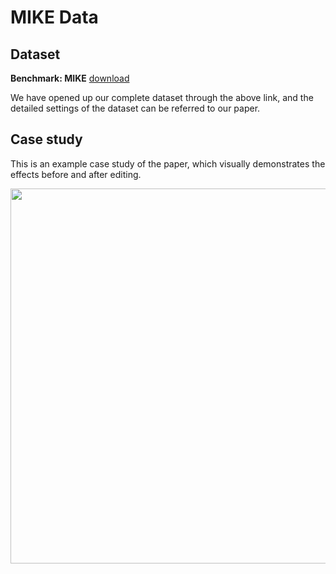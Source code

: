 #  MIKE Data

## **Dataset**
**Benchmark: MIKE** [download](https://www.dropbox.com/scl/fi/uq2adgnsjz91zo97ylmc7/MIKE_data.rar?rlkey=gmnfstds44w5iburkpp1l64ar&dl=0)

We have opened up our complete dataset through the above link, and the detailed settings of the dataset can be referred to our paper.

## Case study
This is an example case study of the paper, which visually demonstrates the effects before and after editing.
<p align="center">
  <img src="images/case_study.jpg" alt="case study" width="9000" height="600">
</p>
